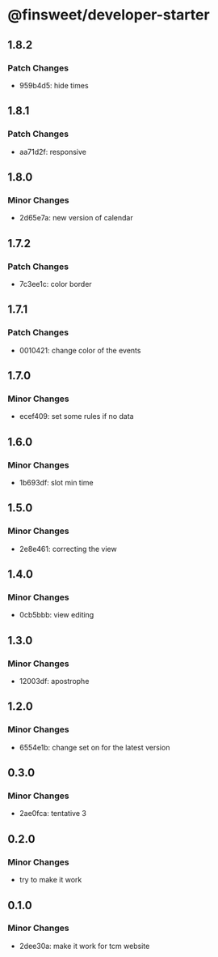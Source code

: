 # @finsweet/developer-starter

## 1.8.2

### Patch Changes

- 959b4d5: hide times

## 1.8.1

### Patch Changes

- aa71d2f: responsive

## 1.8.0

### Minor Changes

- 2d65e7a: new version of calendar

## 1.7.2

### Patch Changes

- 7c3ee1c: color border

## 1.7.1

### Patch Changes

- 0010421: change color of the events

## 1.7.0

### Minor Changes

- ecef409: set some rules if no data

## 1.6.0

### Minor Changes

- 1b693df: slot min time

## 1.5.0

### Minor Changes

- 2e8e461: correcting the view

## 1.4.0

### Minor Changes

- 0cb5bbb: view editing

## 1.3.0

### Minor Changes

- 12003df: apostrophe

## 1.2.0

### Minor Changes

- 6554e1b: change set on for the latest version

## 0.3.0

### Minor Changes

- 2ae0fca: tentative 3

## 0.2.0

### Minor Changes

- try to make it work

## 0.1.0

### Minor Changes

- 2dee30a: make it work for tcm website
